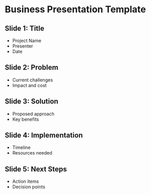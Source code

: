 # Business Presentation Template

## Slide 1: Title
- Project Name
- Presenter
- Date

## Slide 2: Problem
- Current challenges
- Impact and cost

## Slide 3: Solution
- Proposed approach
- Key benefits

## Slide 4: Implementation
- Timeline
- Resources needed

## Slide 5: Next Steps
- Action items
- Decision points
